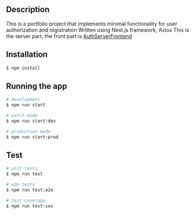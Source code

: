 
## Description

This is a portfolio project that implements minimal functionality for user authorization and registration
Written using Nest.js framework, Axios
This is the server part, the front part is [AuthServerFrontend](https://github.com/exstarzii/AuthServiceFrontend)

## Installation

```bash
$ npm install
```

## Running the app

```bash
# development
$ npm run start

# watch mode
$ npm run start:dev

# production mode
$ npm run start:prod
```

## Test

```bash
# unit tests
$ npm run test

# e2e tests
$ npm run test:e2e

# test coverage
$ npm run test:cov
```
